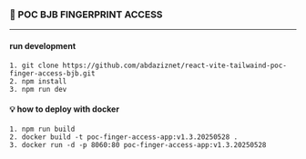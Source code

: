 ### :rocket: POC BJB FINGERPRINT ACCESS

---

#### run development
    1. git clone https://github.com/abdaziznet/react-vite-tailwaind-poc-finger-access-bjb.git
    2. npm install
    3. npm run dev
   

#### :bulb: how to deploy with docker

    1. npm run build
    2. docker build -t poc-finger-access-app:v1.3.20250528 .
    3. docker run -d -p 8060:80 poc-finger-access-app:v1.3.20250528

